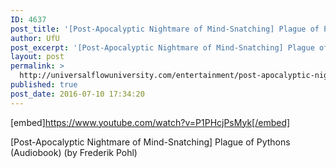 ```yaml
---
ID: 4637
post_title: '[Post-Apocalyptic Nightmare of Mind-Snatching] Plague of Pythons (Audiobook)'
author: UfU
post_excerpt: '[Post-Apocalyptic Nightmare of Mind-Snatching] Plague of Pythons (Audiobook) (by Frederik Pohl)'
layout: post
permalink: >
  http://universalflowuniversity.com/entertainment/post-apocalyptic-nightmare-of-mind-snatching-plague-of-pythons-audiobook/
published: true
post_date: 2016-07-10 17:34:20
---
```

[embed]https://www.youtube.com/watch?v=P1PHcjPsMyk[/embed]<br>
<p>[Post-Apocalyptic Nightmare of Mind-Snatching] Plague of Pythons (Audiobook) (by Frederik Pohl)</p>